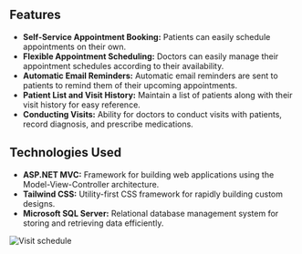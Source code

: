 ## Features

- **Self-Service Appointment Booking:** Patients can easily schedule appointments on their own.
- **Flexible Appointment Scheduling:** Doctors can easily manage their appointment schedules according to their availability.
- **Automatic Email Reminders:** Automatic email reminders are sent to patients to remind them of their upcoming appointments.
- **Patient List and Visit History:** Maintain a list of patients along with their visit history for easy reference.
- **Conducting Visits:** Ability for doctors to conduct visits with patients, record diagnosis, and prescribe medications.

## Technologies Used

- **ASP.NET MVC:** Framework for building web applications using the Model-View-Controller architecture.
- **Tailwind CSS:** Utility-first CSS framework for rapidly building custom designs.
- **Microsoft SQL Server:** Relational database management system for storing and retrieving data efficiently.

![Visit schedule](https://imgur.com/a/j5J8F24)
